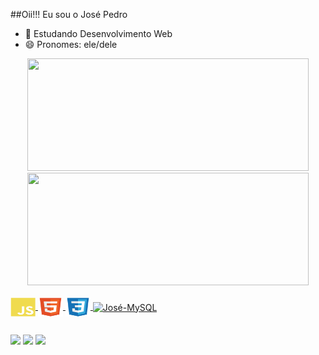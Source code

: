 ##Oii!!! Eu sou o José Pedro

- 🌱 Estudando Desenvolvimento Web
- 😄 Pronomes: ele/dele

<div align="center">
  <a href="https://github.com/josepps">
  <img height="180em" width="450em" src="https://github-readme-stats.vercel.app/api?username=josepps&show_icons=true&theme=dracula&include_all_commits=true&count_private=true"/>
  <img height="180em" width="450em" src="https://github-readme-stats.vercel.app/api/top-langs/?username=josepps&layout=compact&langs_count=7&theme=dracula"/>
</div>
<div style="display: inline_block"><br>
  <img align="center" alt="José-Js" height="30" width="40" src="https://raw.githubusercontent.com/devicons/devicon/master/icons/javascript/javascript-plain.svg">
  <img align="center" alt="José-HTML" height="30" width="40" src="https://raw.githubusercontent.com/devicons/devicon/master/icons/html5/html5-original.svg">
  <img align="center" alt="José-CSS" height="30" width="40" src="https://raw.githubusercontent.com/devicons/devicon/master/icons/css3/css3-original.svg">
  <img align="center" alt="José-MySQL" height="30" width="40" src="https://cdn.jsdelivr.net/gh/devicons/devicon/icons/mysql/mysql-original.svg" /> 
</div>

##

<div>
  <a href="https://www.instagram.com/pedro_paulosantana/" target="_blank"><img src="https://img.shields.io/badge/-Instagram-%23E4405F?style=for-the-badge&logo=instagram&logoColor=white" target="_blank"></a> 
  <a href = "mailto:joseppsantanafs@gmail.com"><img src="https://img.shields.io/badge/-Gmail-%23333?style=for-the-badge&logo=gmail&logoColor=white" target="_blank"></a>
  <a href="https://www.linkedin.com/in/jos%C3%A9-santos-68076015a/" target="_blank"><img src="https://img.shields.io/badge/-LinkedIn-%230077B5?style=for-the-badge&logo=linkedin&logoColor=white" target="_blank"></a>
</div>
